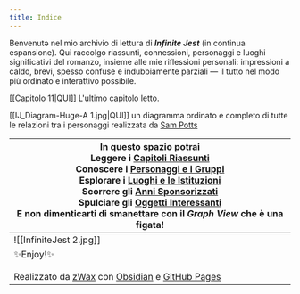 ```yaml
---
title: Indice
---
```

Benvenutə nel mio archivio di lettura di **_Infinite Jest_** (in continua espansione). 
Qui raccolgo riassunti, connessioni, personaggi e luoghi significativi del romanzo, insieme alle mie riflessioni personali: impressioni a caldo, brevi, spesso confuse e indubbiamente parziali — il tutto nel modo più ordinato e interattivo possibile.

[[Capitolo 11|QUI]] L'ultimo capitolo letto.

[[IJ_Diagram-Huge-A 1.jpg|QUI]] un diagramma ordinato e completo di tutte le relazioni tra i personaggi realizzata da [Sam Potts](https://www.sampottsinc.com/projects/ij/)

| In questo spazio potrai<br>Leggere i [Capitoli Riassunti](CAPITOLI/)<br>Conoscere i [Personaggi e i Gruppi](PERSONAGGI/)<br>Esplorare i [Luoghi e le Istituzioni](LUOGHI/)<br>Scorrere gli [Anni Sponsorizzati](CALENDARIO/)<br>Spulciare gli [Oggetti Interessanti](OGGETTI/)<br>E non dimenticarti di smanettare con il _*Graph View*_ che è una figata!<br> |
| -------------------------------------------------------------------------------------------------------------------------------------------------------------------------------------------------------------------------------------------------------------------------------------------------------------------------------------------------------------- |
| ![[InfiniteJest 2.jpg]]                                                                                                                                                                                                                                                                                                                                        |
| ✨Enjoy!✨<br><br>Realizzato da [zWax](https://linktr.ee/zWax) con [Obsidian](https://obsidian.md/) e [GitHub Pages](https://pages.github.com/)                                                                                                                                                                                                                  |
